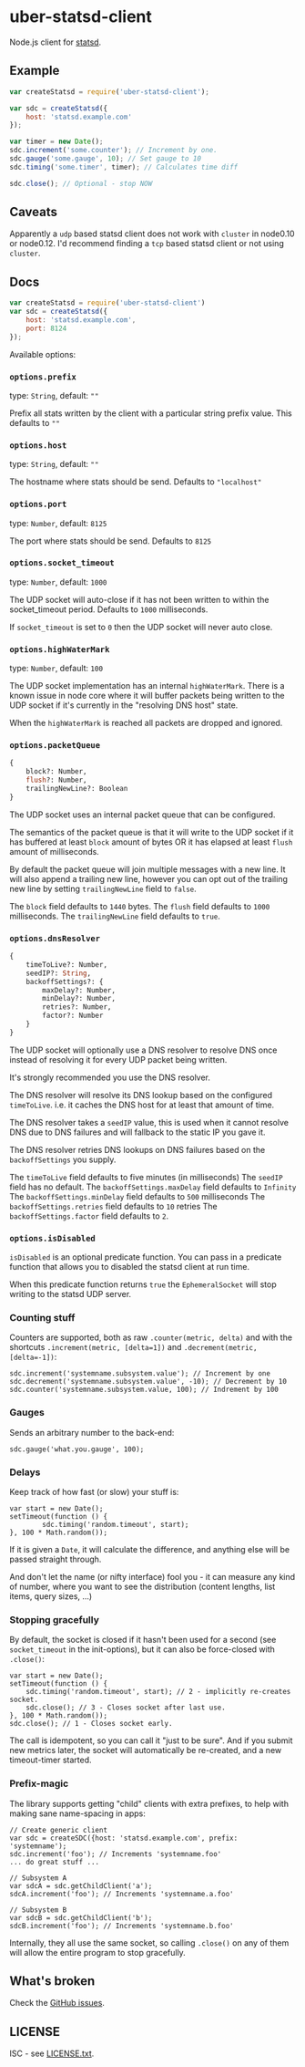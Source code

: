 # uber-statsd-client

Node.js client for [statsd](https://github.com/etsy/statsd).

## Example

```js
var createStatsd = require('uber-statsd-client');

var sdc = createStatsd({
    host: 'statsd.example.com'
});

var timer = new Date();
sdc.increment('some.counter'); // Increment by one.
sdc.gauge('some.gauge', 10); // Set gauge to 10
sdc.timing('some.timer', timer); // Calculates time diff

sdc.close(); // Optional - stop NOW
```

## Caveats

Apparently a `udp` based statsd client does not work with `cluster` in node0.10 or node0.12.
I'd recommend finding a `tcp` based statsd client or not using `cluster`.

## Docs

```js
var createStatsd = require('uber-statsd-client')
var sdc = createStatsd({
    host: 'statsd.example.com',
    port: 8124
});
```

Available options:

### `options.prefix`

type: `String`, default: `""`

Prefix all stats written by the client with a particular string
    prefix value. This defaults to `""`

### `options.host`

type: `String`, default: `""`

The hostname where stats should be send. Defaults to
    `"localhost"`

### `options.port`

type: `Number`, default: `8125`

The port where stats should be send. Defaults to `8125`

### `options.socket_timeout`

type: `Number`, default: `1000`

The UDP socket will auto-close if it has not been written to
    within the socket_timeout period. Defaults to `1000`
    milliseconds.

If `socket_timeout` is set to `0` then the UDP socket will never
    auto close.

### `options.highWaterMark`

type: `Number`, default: `100`

The UDP socket implementation has an internal `highWaterMark`.
    There is a known issue in node core where it will buffer
    packets being written to the UDP socket if it's currently
    in the "resolving DNS host" state.

When the `highWaterMark` is reached all packets are dropped
    and ignored.

### `options.packetQueue`

```ocaml
{
    block?: Number,
    flush?: Number,
    trailingNewLine?: Boolean
}
```

The UDP socket uses an internal packet queue that can be
    configured.

The semantics of the packet queue is that it will write to
    the UDP socket if it has buffered at least `block` amount
    of bytes OR it has elapsed at least `flush` amount of
    milliseconds.

By default the packet queue will join multiple messages with
    a new line. It will also append a trailing new line,
    however you can opt out of the trailing new line by setting
    `trailingNewLine` field to `false`.

The `block` field defaults to `1440` bytes.
The `flush` field defaults to `1000` milliseconds.
The `trailingNewLine` field defaults to `true`.

### `options.dnsResolver`

```ocaml
{
    timeToLive?: Number,
    seedIP?: String,
    backoffSettings?: {
        maxDelay?: Number,
        minDelay?: Number,
        retries?: Number,
        factor?: Number
    }
}
```

The UDP socket will optionally use a DNS resolver to resolve
    DNS once instead of resolving it for every UDP packet
    being written.

It's strongly recommended you use the DNS resolver.

The DNS resolver will resolve its DNS lookup based on the
    configured `timeToLive`. i.e. it caches the DNS host for
    at least that amount of time.

The DNS resolver takes a `seedIP` value, this is used when
    it cannot resolve DNS due to DNS failures and will fallback
    to the static IP you gave it.

The DNS resolver retries DNS lookups on DNS failures based on
    the `backoffSettings` you supply.

The `timeToLive` field defaults to five minutes (in milliseconds)
The `seedIP` field has no default.
The `backoffSettings.maxDelay` field defaults to `Infinity`
The `backoffSettings.minDelay` field defaults to `500` milliseconds
The `backoffSettings.retries` field defaults to `10` retries
The `backoffSettings.factor` field defaults to `2`.

### `options.isDisabled`

`isDisabled` is an optional predicate function. You can pass in
    a predicate function that allows you to disabled the statsd
    client at run time.

When this predicate function returns `true` the `EphemeralSocket`
    will stop writing to the statsd UDP server.

### Counting stuff

Counters are supported, both as raw `.counter(metric, delta)` and with the
shortcuts `.increment(metric, [delta=1])` and `.decrement(metric, [delta=-1])`:

    sdc.increment('systemname.subsystem.value'); // Increment by one
	sdc.decrement('systemname.subsystem.value', -10); // Decrement by 10
	sdc.counter('systemname.subsystem.value, 100); // Indrement by 100

### Gauges

Sends an arbitrary number to the back-end:

	sdc.gauge('what.you.gauge', 100);

### Delays

Keep track of how fast (or slow) your stuff is:

	var start = new Date();
	setTimeout(function () {
			sdc.timing('random.timeout', start);
	}, 100 * Math.random());

If it is given a `Date`, it will calculate the difference, and anything else
will be passed straight through.

And don't let the name (or nifty interface) fool you - it can measure any kind
of number, where you want to see the distribution (content lengths, list items,
query sizes, ...)

### Stopping gracefully

By default, the socket is closed if it hasn't been used for a second (see
`socket_timeout` in the init-options), but it can also be force-closed with
`.close()`:

	var start = new Date();
	setTimeout(function () {
		sdc.timing('random.timeout', start); // 2 - implicitly re-creates socket.
		sdc.close(); // 3 - Closes socket after last use.
	}, 100 * Math.random());
    sdc.close(); // 1 - Closes socket early.

The call is idempotent, so you can call it "just to be sure". And if you submit
new metrics later, the socket will automatically be re-created, and a new
timeout-timer started.

### Prefix-magic

The library supports getting "child" clients with extra prefixes, to help with
making sane name-spacing in apps:

    // Create generic client
    var sdc = createSDC({host: 'statsd.example.com', prefix: 'systemname');
	sdc.increment('foo'); // Increments 'systemname.foo'
	... do great stuff ...

    // Subsystem A
	var sdcA = sdc.getChildClient('a');
	sdcA.increment('foo'); // Increments 'systemname.a.foo'

    // Subsystem B
	var sdcB = sdc.getChildClient('b');
	sdcB.increment('foo'); // Increments 'systemname.b.foo'

Internally, they all use the same socket, so calling `.close()` on any of them
will allow the entire program to stop gracefully.

What's broken
-------------

Check the [GitHub issues](https://github.com/uber/node-statsd-client/issues).

LICENSE
-------

ISC - see
[LICENSE.txt](https://github.com/uber/node-statsd-client/blob/master/LICENSE.txt).
